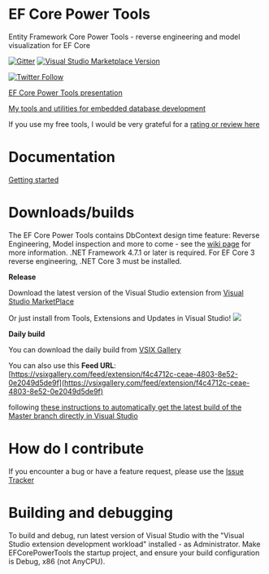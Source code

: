 # EF Core Power Tools

Entity Framework Core Power Tools - reverse engineering and model visualization for EF Core

[![Gitter](https://badges.gitter.im/EFCorePowerTools/community.svg)](https://gitter.im/EFCorePowerTools/community?utm_source=badge&utm_medium=badge&utm_campaign=pr-badge)
[![Visual Studio Marketplace Version](https://vsmarketplacebadge.apphb.com/version/ErikEJ.EFCorePowerTools.svg)](https://marketplace.visualstudio.com/items?itemName=ErikEJ.EFCorePowerTools)

[![Twitter Follow](https://img.shields.io/twitter/follow/ErikEJ.svg?style=social&label=Follow)](https://twitter.com/ErikEJ) 

[EF Core Power Tools presentation](https://erikej.github.io/EFCorePowerTools/index.html)

[My tools and utilities for embedded database development](https://erikej.github.io/SqlCeToolbox/)

If you use my free tools, I would be very grateful for a [rating or review here](https://marketplace.visualstudio.com/items?itemName=ErikEJ.EFCorePowerTools#review-details)

# Documentation

[Getting started](https://github.com/ErikEJ/EFCorePowerTools/wiki)

# Downloads/builds

The EF Core Power Tools contains DbContext design time feature: Reverse Engineering, Model inspection and more to come - see the [wiki page](https://github.com/ErikEJ/EFCorePowerTools/wiki) for more information. .NET Framework 4.7.1 or later is required. For EF Core 3 reverse engineering, .NET Core 3 must be installed.

**Release**

Download the latest version of the Visual Studio extension from [Visual Studio MarketPlace](https://marketplace.visualstudio.com/items?itemName=ErikEJ.EFCorePowerTools)

Or just install from Tools, Extensions and Updates in Visual Studio! ![](https://github.com/ErikEJ/SqlCeToolbox/blob/master/img/ext.png)

**Daily build**

You can download the daily build from [VSIX Gallery](https://vsixgallery.com/extensions/f4c4712c-ceae-4803-8e52-0e2049d5de9f/extension.vsix)

You can also use this **Feed URL**: 
[https://vsixgallery.com/feed/extension/f4c4712c-ceae-4803-8e52-0e2049d5de9f](https://vsixgallery.com/feed/extension/f4c4712c-ceae-4803-8e52-0e2049d5de9f) 

following [these instructions to automatically get the latest build of the Master branch directly in Visual Studio](https://github.com/ErikEJ/SqlCeToolbox/wiki/Subscribing-to-latest-%22daily%22-build)


# How do I contribute

If you encounter a bug or have a feature request, please use the [Issue Tracker](https://github.com/ErikEJ/EFCorePowerTools/issues/new)

# Building and debugging

To build and debug, run latest version of Visual Studio with the "Visual Studio extension development workload" installed - as Administrator. Make EFCorePowerTools the startup project, and ensure your build configuration is Debug, x86 (not AnyCPU).


